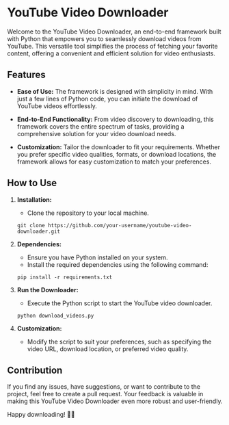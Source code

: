 # YouTube Video Downloader

Welcome to the YouTube Video Downloader, an end-to-end framework built with Python that empowers you to seamlessly download videos from YouTube. This versatile tool simplifies the process of fetching your favorite content, offering a convenient and efficient solution for video enthusiasts.

## Features

- **Ease of Use:** The framework is designed with simplicity in mind. With just a few lines of Python code, you can initiate the download of YouTube videos effortlessly.

- **End-to-End Functionality:** From video discovery to downloading, this framework covers the entire spectrum of tasks, providing a comprehensive solution for your video download needs.

- **Customization:** Tailor the downloader to fit your requirements. Whether you prefer specific video qualities, formats, or download locations, the framework allows for easy customization to match your preferences.

## How to Use

1. **Installation:**
   - Clone the repository to your local machine.
   ```
   git clone https://github.com/your-username/youtube-video-downloader.git
   ```

2. **Dependencies:**
   - Ensure you have Python installed on your system.
   - Install the required dependencies using the following command:
   ```
   pip install -r requirements.txt
   ```

3. **Run the Downloader:**
   - Execute the Python script to start the YouTube video downloader.
   ```
   python download_videos.py
   ```

4. **Customization:**
   - Modify the script to suit your preferences, such as specifying the video URL, download location, or preferred video quality.

## Contribution

If you find any issues, have suggestions, or want to contribute to the project, feel free to create a pull request. Your feedback is valuable in making this YouTube Video Downloader even more robust and user-friendly.

Happy downloading! 🎥✨
